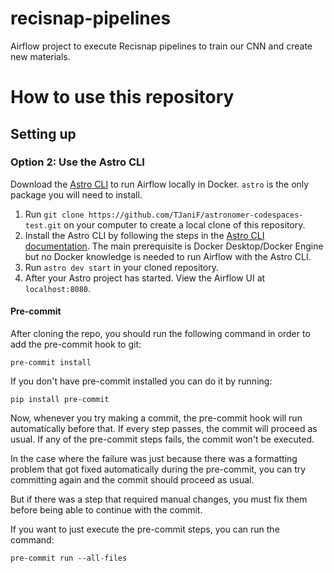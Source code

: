 # recisnap-pipelines

Airflow project to execute Recisnap pipelines to train our CNN and create new materials.

How to use this repository
==========================

## Setting up

### Option 2: Use the Astro CLI

Download the [Astro CLI](https://docs.astronomer.io/astro/cli/install-cli) to run Airflow locally in Docker. `astro` is the only package you will need to install.

1. Run `git clone https://github.com/TJaniF/astronomer-codespaces-test.git` on your computer to create a local clone of this repository.
2. Install the Astro CLI by following the steps in the [Astro CLI documentation](https://docs.astronomer.io/astro/cli/install-cli). The main prerequisite is Docker Desktop/Docker Engine but no Docker knowledge is needed to run Airflow with the Astro CLI.
3. Run `astro dev start` in your cloned repository.
4. After your Astro project has started. View the Airflow UI at `localhost:8080`.

#### Pre-commit

After cloning the repo, you should run the following command in order to add the pre-commit hook to
git:

```
pre-commit install
```

If you don't have pre-commit installed you can do it by running:

```
pip install pre-commit
```

Now, whenever you try making a commit, the pre-commit hook will run automatically before that. If
every step passes, the commit will proceed as usual. If any of the pre-commit steps fails, the
commit won't be executed.

In the case where the failure was just because there was a formatting problem that got fixed
automatically during the pre-commit, you can try committing again and the commit should proceed as
usual.

But if there was a step that required manual changes, you must fix them before being able to
continue with the commit.

If you want to just execute the pre-commit steps, you can run the command:

```
pre-commit run --all-files
```
